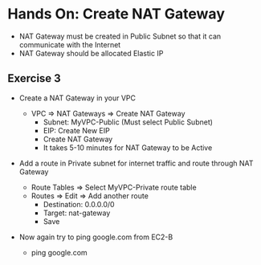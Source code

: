 # Hands On: Create NAT Gateway

- NAT Gateway must be created in Public Subnet so that it can communicate with the Internet
- NAT Gateway should be allocated Elastic IP

## Exercise 3

- Create a NAT Gateway in your VPC

  - VPC => NAT Gateways => Create NAT Gateway
    - Subnet: MyVPC-Public (Must select Public Subnet)
    - EIP: Create New EIP
    - Create NAT Gateway
    - It takes 5-10 minutes for NAT Gateway to be Active

- Add a route in Private subnet for internet traffic and route through NAT Gateway
  - Route Tables => Select MyVPC-Private route table
  - Routes => Edit => Add another route
    - Destination: 0.0.0.0/0
    - Target: nat-gateway
    - Save

- Now again try to ping google.com from EC2-B
  - ping google.com



